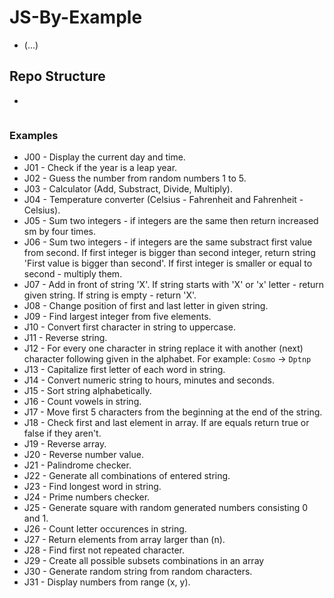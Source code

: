 # JS-By-Example
- (...)

## Repo Structure
* 
```

```


### Examples
 - J00 - Display the current day and time.
 - J01 - Check if the year is a leap year.
 - J02 - Guess the number from random numbers 1 to 5.
 - J03 - Calculator (Add, Substract, Divide, Multiply).
 - J04 - Temperature converter (Celsius - Fahrenheit and Fahrenheit - Celsius).
 - J05 - Sum two integers - if integers are the same then return increased sm by four times.
 - J06 - Sum two integers - if integers are the same substract first value from second. If first integer is bigger than second integer, return string 'First value is bigger than second'. If first integer is smaller or equal to second - multiply them.
 - J07 - Add in front of string 'X'. If string starts with 'X' or 'x' letter - return given string. If string is empty - return 'X'.
 - J08 - Change position of first and last letter in given string.
 - J09 - Find largest integer from five elements.
 - J10 - Convert first character in string to uppercase.
 - J11 - Reverse string.
 - J12 - For every one character in string replace it with another (next) character following given in the alphabet. For example:
`Cosmo` -> `Dptnp`
 - J13 - Capitalize first letter of each word in string.
 - J14 - Convert numeric string to hours, minutes and seconds.
 - J15 - Sort string alphabetically.
 - J16 - Count vowels in string.
 - J17 - Move first 5 characters from the beginning at the end of the string.
 - J18 - Check first and last element in array. If are equals return true or false if they aren't.
 - J19 - Reverse array.
 - J20 - Reverse number value.
 - J21 - Palindrome checker.
 - J22 - Generate all combinations of entered string.
 - J23 - Find longest word in string.
 - J24 - Prime numbers checker.
 - J25 - Generate square with random generated numbers consisting 0 and 1.
 - J26 - Count letter occurences in string.
 - J27 - Return elements from array larger than (n).
 - J28 - Find first not repeated character.
 - J29 - Create all possible subsets combinations in an array
 - J30 - Generate random string from random characters.
 - J31 - Display numbers from range (x, y).

 